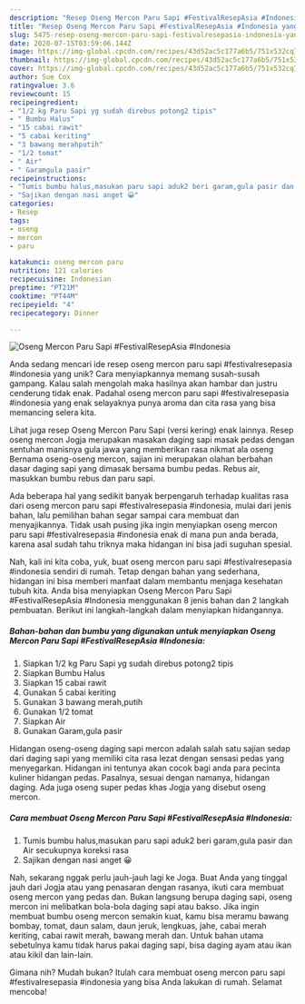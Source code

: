 ```yaml
---
description: "Resep Oseng Mercon Paru Sapi #FestivalResepAsia #Indonesia yang Menggugah Selera"
title: "Resep Oseng Mercon Paru Sapi #FestivalResepAsia #Indonesia yang Menggugah Selera"
slug: 5475-resep-oseng-mercon-paru-sapi-festivalresepasia-indonesia-yang-menggugah-selera
date: 2020-07-15T03:59:06.144Z
image: https://img-global.cpcdn.com/recipes/43d52ac5c177a6b5/751x532cq70/oseng-mercon-paru-sapi-festivalresepasia-indonesia-foto-resep-utama.jpg
thumbnail: https://img-global.cpcdn.com/recipes/43d52ac5c177a6b5/751x532cq70/oseng-mercon-paru-sapi-festivalresepasia-indonesia-foto-resep-utama.jpg
cover: https://img-global.cpcdn.com/recipes/43d52ac5c177a6b5/751x532cq70/oseng-mercon-paru-sapi-festivalresepasia-indonesia-foto-resep-utama.jpg
author: Sue Cox
ratingvalue: 3.6
reviewcount: 15
recipeingredient:
- "1/2 kg Paru Sapi yg sudah direbus potong2 tipis"
- " Bumbu Halus"
- "15 cabai rawit"
- "5 cabai keriting"
- "3 bawang merahputih"
- "1/2 tomat"
- " Air"
- " Garamgula pasir"
recipeinstructions:
- "Tumis bumbu halus,masukan paru sapi aduk2 beri garam,gula pasir dan Air secukupnya koreksi rasa"
- "Sajikan dengan nasi anget 😀"
categories:
- Resep
tags:
- oseng
- mercon
- paru

katakunci: oseng mercon paru 
nutrition: 121 calories
recipecuisine: Indonesian
preptime: "PT21M"
cooktime: "PT44M"
recipeyield: "4"
recipecategory: Dinner

---
```



![Oseng Mercon Paru Sapi #FestivalResepAsia #Indonesia](https://img-global.cpcdn.com/recipes/43d52ac5c177a6b5/751x532cq70/oseng-mercon-paru-sapi-festivalresepasia-indonesia-foto-resep-utama.jpg)

Anda sedang mencari ide resep oseng mercon paru sapi #festivalresepasia #indonesia yang unik? Cara menyiapkannya memang susah-susah gampang. Kalau salah mengolah maka hasilnya akan hambar dan justru cenderung tidak enak. Padahal oseng mercon paru sapi #festivalresepasia #indonesia yang enak selayaknya punya aroma dan cita rasa yang bisa memancing selera kita.

Lihat juga resep Oseng Mercon Paru Sapi (versi kering) enak lainnya. Resep oseng mercon Jogja merupakan masakan daging sapi masak pedas dengan sentuhan manisnya gula jawa yang memberikan rasa nikmat ala oseng Bernama oseng-oseng mercon, sajian ini merupakan olahan berbahan dasar daging sapi yang dimasak bersama bumbu pedas. Rebus air, masukkan bumbu rebus dan paru sapi.

Ada beberapa hal yang sedikit banyak berpengaruh terhadap kualitas rasa dari oseng mercon paru sapi #festivalresepasia #indonesia, mulai dari jenis bahan, lalu pemilihan bahan segar sampai cara membuat dan menyajikannya. Tidak usah pusing jika ingin menyiapkan oseng mercon paru sapi #festivalresepasia #indonesia enak di mana pun anda berada, karena asal sudah tahu triknya maka hidangan ini bisa jadi suguhan spesial.


Nah, kali ini kita coba, yuk, buat oseng mercon paru sapi #festivalresepasia #indonesia sendiri di rumah. Tetap dengan bahan yang sederhana, hidangan ini bisa memberi manfaat dalam membantu menjaga kesehatan tubuh kita. Anda bisa menyiapkan Oseng Mercon Paru Sapi #FestivalResepAsia #Indonesia menggunakan 8 jenis bahan dan 2 langkah pembuatan. Berikut ini langkah-langkah dalam menyiapkan hidangannya.

<!--inarticleads1-->

##### Bahan-bahan dan bumbu yang digunakan untuk menyiapkan Oseng Mercon Paru Sapi #FestivalResepAsia #Indonesia:

1. Siapkan 1/2 kg Paru Sapi yg sudah direbus potong2 tipis
1. Siapkan  Bumbu Halus
1. Siapkan 15 cabai rawit
1. Gunakan 5 cabai keriting
1. Gunakan 3 bawang merah,putih
1. Gunakan 1/2 tomat
1. Siapkan  Air
1. Gunakan  Garam,gula pasir


Hidangan oseng-oseng daging sapi mercon adalah salah satu sajian sedap dari daging sapi yang memiliki cita rasa lezat dengan sensasi pedas yang menyegarkan. Hidangan ini tentunya akan cocok bagi anda para pecinta kuliner hidangan pedas. Pasalnya, sesuai dengan namanya, hidangan daging. Ada juga oseng super pedas khas Jogja yang disebut oseng mercon. 

<!--inarticleads2-->

##### Cara membuat Oseng Mercon Paru Sapi #FestivalResepAsia #Indonesia:

1. Tumis bumbu halus,masukan paru sapi aduk2 beri garam,gula pasir dan Air secukupnya koreksi rasa
1. Sajikan dengan nasi anget 😀


Nah, sekarang nggak perlu jauh-jauh lagi ke Joga. Buat Anda yang tinggal jauh dari Jogja atau yang penasaran dengan rasanya, ikuti cara membuat oseng mercon yang pedas dan. Bukan langsung berupa daging sapi, oseng mercon ini melibatkan bola-bola daging sapi atau bakso. Jika ingin membuat bumbu oseng mercon semakin kuat, kamu bisa meramu bawang bombay, tomat, daun salam, daun jeruk, lengkuas, jahe, cabai merah keriting, cabai rawit merah, bawang merah dan. Untuk bahan utama sebetulnya kamu tidak harus pakai daging sapi, bisa daging ayam atau ikan atau kikil dan lain-lain. 

Gimana nih? Mudah bukan? Itulah cara membuat oseng mercon paru sapi #festivalresepasia #indonesia yang bisa Anda lakukan di rumah. Selamat mencoba!
